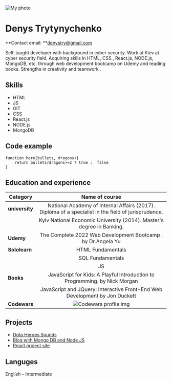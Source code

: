 ![My photo](https://avatars.githubusercontent.com/u/29129086?v=4)
# Denys Trytynychenko
**Contact email: **<a href="denystry@gmail.com">denystry@gmail.com</a>

Self-taught developer with background in cyber security. Work at Kiev at cyber security field. Acquiring skills  in HTML, CSS , React.js, NODE.js, MongoDB, etc. through web development bootcamp on Udemy and reading books. Strengths in creativity and  teamwork .


## Skills
- HTML
- JS
- GIT
- CSS
- React.js
- NODE.js
- MongoDB

## Code example

```
function hero(bullets, dragons){
    return bullets/dragons>=2 ? true :  false
}
```

## Education  and experience  

Category | Name of course |
--------|:--------:
**university** | National Academy of Internal Affairs (2017). Diploma of a specialist in the field of jurisprudence.
| |Kyiv National Economic University (2014). Master's degree in Banking. |
**Udemy** | The Complete 2022 Web Development Bootcamp . by Dr.Angela Yu
**Sololearn** |  HTML Fundamentals |
|		| SQL Fundamentals |
|		| JS |
**Books**	| JavaScript for Kids: A Playful Introduction to Programming. by Nick Morgan |
| | JavaScript and JQuery: Interactive Front-End Web Development by Jon Duckett|
|**Codewars**|![Codewars profile img](https://www.codewars.com/users/multihead/badges/small)|

## Projects

- <a href="https://3dlfive.github.io/DotaHeroesSounds/index.html">Dota Heroes Sounds</a>
- <a href="https://afternoon-garden-30469.herokuapp.com/">Blog with Mongo DB and Node JS</a>
- <a href="https://3dlfive.github.io/Monster-rolodex">React project site</a>
## Languges
English – Intermediate  
